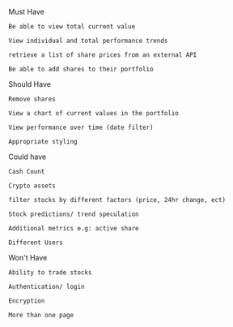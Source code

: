 Must Have

    Be able to view total current value

    View individual and total performance trends

    retrieve a list of share prices from an external API

    Be able to add shares to their portfolio


Should Have

    Remove shares

    View a chart of current values in the portfolio

    View performance over time (date filter)

    Appropriate styling


Could have

    Cash Count

    Crypto assets

    filter stocks by different factors (price, 24hr change, ect)

    Stock predictions/ trend speculation

    Additional metrics e.g: active share

    Different Users

Won't Have

    Ability to trade stocks

    Authentication/ login

    Encryption

    More than one page





